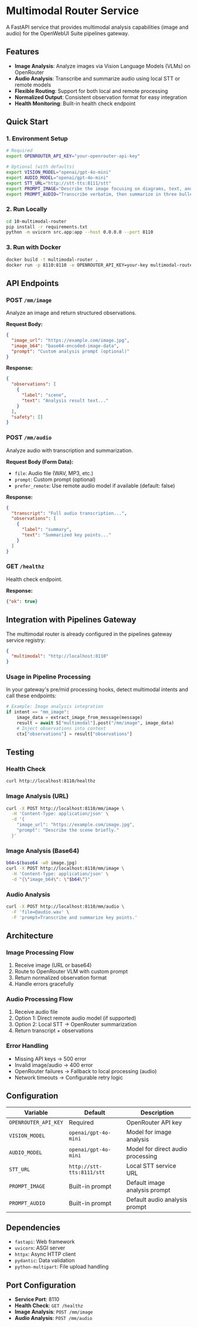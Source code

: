 # Multimodal Router Service

A FastAPI service that provides multimodal analysis capabilities (image and audio) for the OpenWebUI Suite pipelines gateway.

## Features

- **Image Analysis**: Analyze images via Vision Language Models (VLMs) on OpenRouter
- **Audio Analysis**: Transcribe and summarize audio using local STT or remote models
- **Flexible Routing**: Support for both local and remote processing
- **Normalized Output**: Consistent observation format for easy integration
- **Health Monitoring**: Built-in health check endpoint

## Quick Start

### 1. Environment Setup

```bash
# Required
export OPENROUTER_API_KEY="your-openrouter-api-key"

# Optional (with defaults)
export VISION_MODEL="openai/gpt-4o-mini"
export AUDIO_MODEL="openai/gpt-4o-mini"
export STT_URL="http://stt-tts:8111/stt"
export PROMPT_IMAGE="Describe the image focusing on diagrams, text, and safety."
export PROMPT_AUDIO="Transcribe verbatim, then summarize in three bullet points."
```

### 2. Run Locally

```bash
cd 10-multimodal-router
pip install -r requirements.txt
python -m uvicorn src.app:app --host 0.0.0.0 --port 8110
```

### 3. Run with Docker

```bash
docker build -t multimodal-router .
docker run -p 8110:8110 -e OPENROUTER_API_KEY=your-key multimodal-router
```

## API Endpoints

### POST `/mm/image`
Analyze an image and return structured observations.

**Request Body:**
```json
{
  "image_url": "https://example.com/image.jpg",
  "image_b64": "base64-encoded-image-data",
  "prompt": "Custom analysis prompt (optional)"
}
```

**Response:**
```json
{
  "observations": [
    {
      "label": "scene",
      "text": "Analysis result text..."
    }
  ],
  "safety": []
}
```

### POST `/mm/audio`
Analyze audio with transcription and summarization.

**Request Body (Form Data):**
- `file`: Audio file (WAV, MP3, etc.)
- `prompt`: Custom prompt (optional)
- `prefer_remote`: Use remote audio model if available (default: false)

**Response:**
```json
{
  "transcript": "Full audio transcription...",
  "observations": [
    {
      "label": "summary",
      "text": "Summarized key points..."
    }
  ]
}
```

### GET `/healthz`
Health check endpoint.

**Response:**
```json
{"ok": true}
```

## Integration with Pipelines Gateway

The multimodal router is already configured in the pipelines gateway service registry:

```json
{
  "multimodal": "http://localhost:8110"
}
```

### Usage in Pipeline Processing

In your gateway's pre/mid processing hooks, detect multimodal intents and call these endpoints:

```python
# Example: Image analysis integration
if intent == "mm_image":
    image_data = extract_image_from_message(message)
    result = await S["multimodal"].post("/mm/image", image_data)
    # Inject observations into context
    ctx["observations"] = result["observations"]
```

## Testing

### Health Check
```bash
curl http://localhost:8110/healthz
```

### Image Analysis (URL)
```bash
curl -X POST http://localhost:8110/mm/image \
  -H 'Content-Type: application/json' \
  -d '{
    "image_url": "https://example.com/image.jpg",
    "prompt": "Describe the scene briefly."
  }'
```

### Image Analysis (Base64)
```bash
b64=$(base64 -w0 image.jpg)
curl -X POST http://localhost:8110/mm/image \
  -H 'Content-Type: application/json' \
  -d "{\"image_b64\": \"$b64\"}"
```

### Audio Analysis
```bash
curl -X POST http://localhost:8110/mm/audio \
  -F 'file=@audio.wav' \
  -F 'prompt=Transcribe and summarize key points.'
```

## Architecture

### Image Processing Flow
1. Receive image (URL or base64)
2. Route to OpenRouter VLM with custom prompt
3. Return normalized observation format
4. Handle errors gracefully

### Audio Processing Flow
1. Receive audio file
2. Option 1: Direct remote audio model (if supported)
3. Option 2: Local STT → OpenRouter summarization
4. Return transcript + observations

### Error Handling
- Missing API keys → 500 error
- Invalid image/audio → 400 error
- OpenRouter failures → Fallback to local processing (audio)
- Network timeouts → Configurable retry logic

## Configuration

| Variable | Default | Description |
|----------|---------|-------------|
| `OPENROUTER_API_KEY` | Required | OpenRouter API key |
| `VISION_MODEL` | `openai/gpt-4o-mini` | Model for image analysis |
| `AUDIO_MODEL` | `openai/gpt-4o-mini` | Model for direct audio processing |
| `STT_URL` | `http://stt-tts:8111/stt` | Local STT service URL |
| `PROMPT_IMAGE` | Built-in prompt | Default image analysis prompt |
| `PROMPT_AUDIO` | Built-in prompt | Default audio analysis prompt |

## Dependencies

- `fastapi`: Web framework
- `uvicorn`: ASGI server
- `httpx`: Async HTTP client
- `pydantic`: Data validation
- `python-multipart`: File upload handling

## Port Configuration

- **Service Port**: 8110
- **Health Check**: `GET /healthz`
- **Image Analysis**: `POST /mm/image`
- **Audio Analysis**: `POST /mm/audio`
